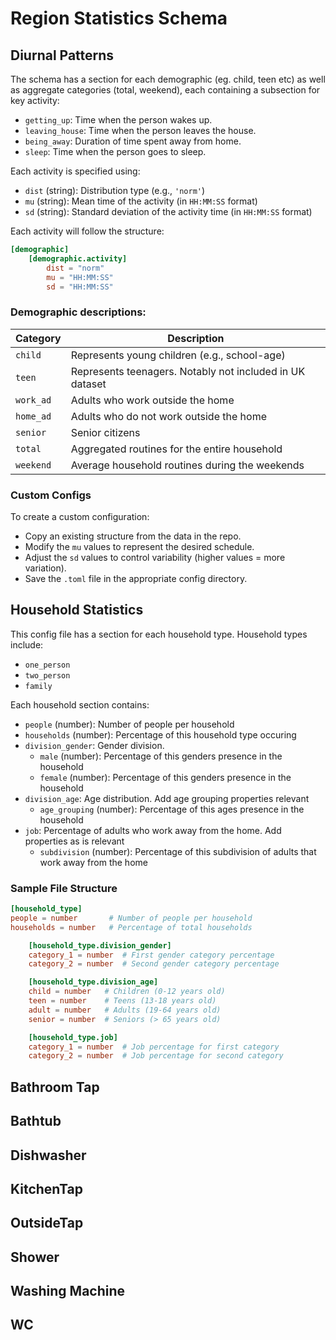 # Region Statistics Schema

## Diurnal Patterns

The schema has a section for each demographic (eg. child, teen etc) as well as aggregate categories (total, weekend), each containing a subsection for key activity:
- `getting_up`: Time when the person wakes up.
- `leaving_house`: Time when the person leaves the house.
- `being_away`: Duration of time spent away from home.
- `sleep`: Time when the person goes to sleep.

Each activity is specified using:
- `dist` (string): Distribution type (e.g., `'norm'`)
- `mu` (string): Mean time of the activity (in `HH:MM:SS` format)
- `sd` (string): Standard deviation of the activity time (in `HH:MM:SS` format)

Each activity will follow the structure:
```toml
[demographic]
    [demographic.activity]
        dist = "norm"
        mu = "HH:MM:SS"
        sd = "HH:MM:SS"
```

### Demographic descriptions:

| Category    | Description |
| ----------- | ----------- |
| `child`      | Represents young children (e.g., school-age)  |
| `teen`        | Represents teenagers. Notably not included in UK dataset |
| `work_ad`  | Adults who work outside the home |
| `home_ad`  | Adults who do not work outside the home |
| `senior`  | Senior citizens |
| `total`  | Aggregated routines for the entire household |
| `weekend`  | Average household routines during the weekends |

### Custom Configs

To create a custom configuration:
- Copy an existing structure from the data in the repo.
- Modify the `mu` values to represent the desired schedule.
- Adjust the `sd` values to control variability (higher values = more variation).
- Save the `.toml` file in the appropriate config directory.


## Household Statistics

This config file has a section for each household type. Household types include:
- `one_person`
- `two_person`
- `family` 

Each household section contains:
- `people` (number): Number of people per household
- `households` (number): Percentage of this household type occuring
- `division_gender`: Gender division.
    - `male` (number): Percentage of this genders presence in the household
    - `female` (number): Percentage of this genders presence in the household
- `division_age`: Age distribution. Add age grouping properties relevant
    - `age_grouping` (number): Percentage of this ages presence in the household
- `job`: Percentage of adults who work away from the home. Add properties as is relevant
    - `subdivision` (number): Percentage of this subdivision of adults that work away from the home

### Sample File Structure

```toml
[household_type]
people = number       # Number of people per household
households = number   # Percentage of total households

    [household_type.division_gender]
    category_1 = number  # First gender category percentage
    category_2 = number  # Second gender category percentage

    [household_type.division_age]
    child = number   # Children (0-12 years old)
    teen = number    # Teens (13-18 years old)
    adult = number   # Adults (19-64 years old)
    senior = number  # Seniors (> 65 years old)

    [household_type.job]
    category_1 = number  # Job percentage for first category
    category_2 = number  # Job percentage for second category
```

## Bathroom Tap

## Bathtub

## Dishwasher

## KitchenTap

## OutsideTap

## Shower

## Washing Machine

## WC